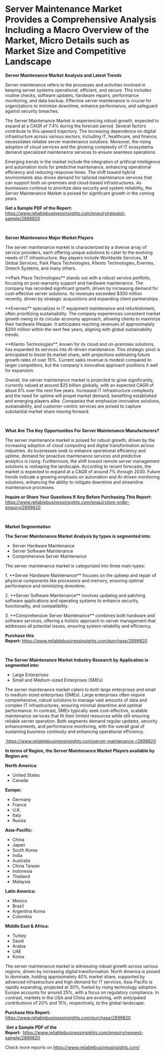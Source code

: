 <p><h1>Server Maintenance Market Provides a Comprehensive Analysis Including a Macro Overview of the Market, Micro Details such as Market Size and Competitive Landscape</h1></p><p><strong>Server Maintenance Market Analysis and Latest Trends</strong></p>
<p><p>Server maintenance refers to the processes and activities involved in keeping server systems operational, efficient, and secure. This includes routine checks, software updates, hardware repairs, performance monitoring, and data backup. Effective server maintenance is crucial for organizations to minimize downtime, enhance performance, and safeguard against security breaches.</p><p>The Server Maintenance Market is experiencing robust growth, expected to expand at a CAGR of 7.4% during the forecast period. Several factors contribute to this upward trajectory. The increasing dependence on digital infrastructure across various sectors, including IT, healthcare, and finance, necessitates reliable server maintenance solutions. Moreover, the rising adoption of cloud services and the growing complexity of IT ecosystems demand specialized maintenance services to ensure seamless operations.</p><p>Emerging trends in the market include the integration of artificial intelligence and automation tools for predictive maintenance, enhancing operational efficiency and reducing response times. The shift toward hybrid environments also drives demand for tailored maintenance services that can support both on-premises and cloud-based infrastructures. As businesses continue to prioritize data security and system reliability, the Server Maintenance Market is poised for significant growth in the coming years.</p></p>
<p><strong>Get a Sample PDF of the Report:&nbsp;</strong> <a href="https://www.reliablebusinessinsights.com/enquiry/request-sample/2899820?utm_campaign=3360&utm_medium=2&utm_source=Github&utm_content=ia&utm_term=16032025&utm_id=server-maintenance">https://www.reliablebusinessinsights.com/enquiry/request-sample/2899820</a></p>
<p>&nbsp;</p>
<p><strong>Server Maintenance Major Market Players</strong></p>
<p><p>The server maintenance market is characterized by a diverse array of service providers, each offering unique solutions to cater to the evolving needs of IT infrastructure. Key players include Worldwide Services, M Global Services, Park Place Technologies, Kliento Technologies, Evernex, Ontech Systems, and many others.</p><p>**Park Place Technologies** stands out with a robust service portfolio, focusing on post-warranty support and hardware maintenance. The company has recorded significant growth, driven by increasing demand for cost-effective server solutions. Its revenues exceeded $300 million recently, driven by strategic acquisitions and expanding client partnerships.</p><p>**Evernex** specializes in IT equipment maintenance and refurbishment, often prioritizing sustainability. The company experiences consistent market growth owing to its circular economy approach, allowing clients to maximize their hardware lifespan. It anticipates reaching revenues of approximately $200 million within the next few years, aligning with global sustainability trends.</p><p>**Kliento Technologies**, known for its cloud and on-premises solutions, has expanded its services into AI-driven maintenance. This strategic pivot is anticipated to boost its market share, with projections estimating future growth rates of over 15%. Current sales revenue is modest compared to larger competitors, but the company's innovative approach positions it well for expansion.</p><p>Overall, the server maintenance market is projected to grow significantly, currently valued at around $25 billion globally, with an expected CAGR of about 8% over the next five years. Increased IT infrastructure complexity and the need for uptime will propel market demand, benefiting established and emerging players alike. Companies that emphasize innovative solutions, sustainability, and customer-centric services are poised to capture substantial market share moving forward.</p></p>
<p>&nbsp;</p>
<p><strong>What Are The Key Opportunities For Server Maintenance Manufacturers?</strong></p>
<p><p>The server maintenance market is poised for robust growth, driven by the increasing adoption of cloud computing and digital transformation across industries. As businesses seek to enhance operational efficiency and uptime, demand for proactive maintenance services and predictive analytics is rising. Furthermore, the shift toward remote server management solutions is reshaping the landscape. According to recent forecasts, the market is expected to expand at a CAGR of around 7% through 2030. Future trends indicate a growing emphasis on automation and AI-driven monitoring solutions, enhancing the ability to mitigate downtime and streamline maintenance processes.</p></p>
<p><strong>Inquire or Share Your Questions If Any Before Purchasing This Report:</strong> <a href="https://www.reliablebusinessinsights.com/enquiry/pre-order-enquiry/2899820?utm_campaign=3360&utm_medium=2&utm_source=Github&utm_content=ia&utm_term=16032025&utm_id=server-maintenance">https://www.reliablebusinessinsights.com/enquiry/pre-order-enquiry/2899820</a></p>
<p>&nbsp;</p>
<p><strong>Market Segmentation</strong></p>
<p><strong>The Server Maintenance Market Analysis by types is segmented into:</strong></p>
<p><ul><li>Server Hardware Maintenance</li><li>Server Software Maintenance</li><li>Comprehensive Server Maintenance</li></ul></p>
<p><p>The server maintenance market is categorized into three main types: </p><p>1. **Server Hardware Maintenance** focuses on the upkeep and repair of physical components like processors and memory, ensuring optimal performance and minimizing downtime.</p><p>2. **Server Software Maintenance** involves updating and patching software applications and operating systems to enhance security, functionality, and compatibility.</p><p>3. **Comprehensive Server Maintenance** combines both hardware and software services, offering a holistic approach to server management that addresses all potential issues, ensuring system reliability and efficiency.</p></p>
<p><strong>Purchase this Report:&nbsp;</strong><a href="https://www.reliablebusinessinsights.com/purchase/2899820?utm_campaign=3360&utm_medium=2&utm_source=Github&utm_content=ia&utm_term=16032025&utm_id=server-maintenance">https://www.reliablebusinessinsights.com/purchase/2899820</a></p>
<p>&nbsp;</p>
<p><strong>The Server Maintenance Market Industry Research by Application is segmented into:</strong></p>
<p><ul><li>Large Enterprises</li><li>Small and Medium-sized Enterprises (SMEs)</li></ul></p>
<p><p>The server maintenance market caters to both large enterprises and small to medium-sized enterprises (SMEs). Large enterprises often require comprehensive, robust solutions to manage vast amounts of data and complex IT infrastructures, ensuring minimal downtime and optimal performance. In contrast, SMEs typically seek cost-effective, scalable maintenance services that fit their limited resources while still ensuring reliable server operation. Both segments demand regular updates, security enhancements, and performance monitoring, with the overall goal of sustaining business continuity and enhancing operational efficiency.</p></p>
<p><a href="https://www.reliablebusinessinsights.com/server-maintenance-r2899820?utm_campaign=3360&utm_medium=2&utm_source=Github&utm_content=ia&utm_term=16032025&utm_id=server-maintenance">&nbsp;https://www.reliablebusinessinsights.com/server-maintenance-r2899820</a></p>
<p><strong>In terms of Region, the Server Maintenance Market Players available by Region are:</strong></p>
<p>
    <p> <strong> North America: </strong>
        <ul>
            <li>United States</li>
            <li>Canada</li>
        </ul>
        </p> 
    <p> <strong> Europe: </strong>
        <ul>
            <li>Germany</li>
            <li>France</li>
            <li>U.K.</li>
            <li>Italy</li>
            <li>Russia</li>
        </ul>
        </p> 
    <p> <strong> Asia-Pacific: </strong>
        <ul>
            <li>China</li>
            <li>Japan</li>
            <li>South Korea</li>
            <li>India</li>
            <li>Australia</li>
            <li>China Taiwan</li>
            <li>Indonesia</li>
            <li>Thailand</li>
            <li>Malaysia</li>
        </ul>
        </p> 
    <p> <strong> Latin America: </strong>
        <ul>
            <li>Mexico</li>
            <li>Brazil</li>
            <li>Argentina Korea</li>
            <li>Colombia</li>
        </ul>
        </p> 
    <p> <strong> Middle East & Africa: </strong>
        <ul>
            <li>Turkey</li>
            <li>Saudi</li>
            <li>Arabia</li>
            <li>UAE</li>
            <li>Korea</li>
        </ul>
    </p>
    </p>
<p><p>The server maintenance market is witnessing robust growth across various regions, driven by increasing digital transformation. North America is poised to dominate, holding approximately 40% market share, supported by advanced infrastructure and high demand for IT services. Asia-Pacific is rapidly expanding, projected at 30%, fueled by rising technology adoption. Europe accounts for around 25%, with a focus on regulatory compliance. In contrast, markets in the USA and China are evolving, with anticipated contributions of 20% and 15%, respectively, to the global landscape.</p></p>
<p><strong>Purchase this Report: </strong><a href="https://www.reliablebusinessinsights.com/purchase/2899820?utm_campaign=3360&utm_medium=2&utm_source=Github&utm_content=ia&utm_term=16032025&utm_id=server-maintenance">https://www.reliablebusinessinsights.com/purchase/2899820</a></p>
<p>&nbsp;<strong>Get a Sample PDF of the Report:&nbsp;&nbsp;</strong><a href="https://www.reliablebusinessinsights.com/enquiry/request-sample/2899820?utm_campaign=3360&utm_medium=2&utm_source=Github&utm_content=ia&utm_term=16032025&utm_id=server-maintenance">https://www.reliablebusinessinsights.com/enquiry/request-sample/2899820</a></p>
<p><strong></strong></p>
<p>Check more reports on <a href="https://www.reliablebusinessinsights.com/?utm_campaign=3360&utm_medium=2&utm_source=Github&utm_content=ia&utm_term=16032025&utm_id=server-maintenance">https://www.reliablebusinessinsights.com/</a></p>